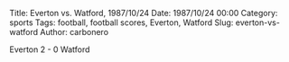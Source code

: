 Title: Everton vs. Watford, 1987/10/24
Date: 1987/10/24 00:00
Category: sports
Tags: football, football scores, Everton, Watford
Slug: everton-vs-watford
Author: carbonero


Everton 2 - 0 Watford

